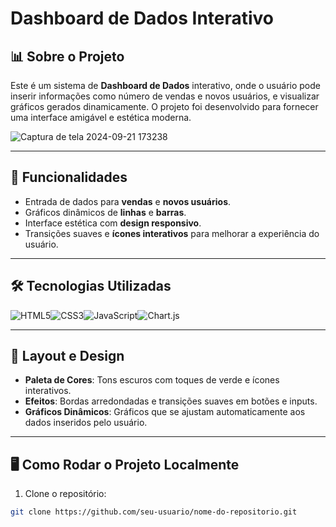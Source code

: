 # Dashboard de Dados Interativo

## 📊 Sobre o Projeto

Este é um sistema de **Dashboard de Dados** interativo, onde o usuário pode inserir informações como número de vendas e novos usuários, e visualizar gráficos gerados dinamicamente. O projeto foi desenvolvido para fornecer uma interface amigável e estética moderna.

![Captura de tela 2024-09-21 173238](https://github.com/user-attachments/assets/5f50a40b-98af-470c-901d-5eec90a92313)


---

## 🚀 Funcionalidades

- Entrada de dados para **vendas** e **novos usuários**.
- Gráficos dinâmicos de **linhas** e **barras**.
- Interface estética com **design responsivo**.
- Transições suaves e **ícones interativos** para melhorar a experiência do usuário.

---

## 🛠️ Tecnologias Utilizadas

<div style="display: flex; align-items: center;">
    <img src="https://img.shields.io/badge/HTML5-E34F26?style=for-the-badge&logo=html5&logoColor=white" alt="HTML5" />
    <img src="https://img.shields.io/badge/CSS3-1572B6?style=for-the-badge&logo=css3&logoColor=white" alt="CSS3" />
    <img src="https://img.shields.io/badge/JavaScript-F7DF1E?style=for-the-badge&logo=javascript&logoColor=black" alt="JavaScript" />
    <img src="https://img.shields.io/badge/Chart.js-FF6384?style=for-the-badge&logo=chartdotjs&logoColor=white" alt="Chart.js" />
</div>

---

## 🎨 Layout e Design

- **Paleta de Cores**: Tons escuros com toques de verde e ícones interativos.
- **Efeitos**: Bordas arredondadas e transições suaves em botões e inputs.
- **Gráficos Dinâmicos**: Gráficos que se ajustam automaticamente aos dados inseridos pelo usuário.

---

## 🖥️ Como Rodar o Projeto Localmente

1. Clone o repositório:

```bash
git clone https://github.com/seu-usuario/nome-do-repositorio.git
